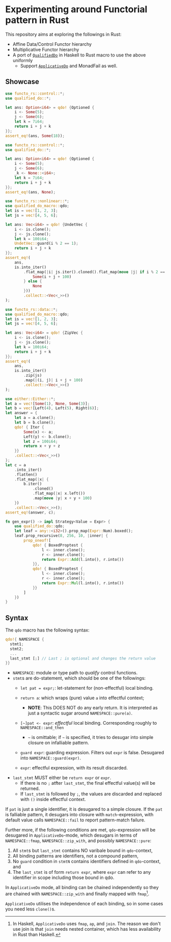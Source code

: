 # Experimenting around Functorial pattern in Rust

This repository aims at exploring the followings in Rust:

- Affine Data/Control Functor hierarchy
- Multiplicative Functor hierarchy
- A port of [`QualifiedDo`](https://ghc.gitlab.haskell.org/ghc/doc/users_guide/exts/qualified_do.html) in Haskell to Rust macro to use the above uniformly
  + Support [`ApplicativeDo`](https://ghc.gitlab.haskell.org/ghc/doc/users_guide/exts/applicative_do.html#extension-ApplicativeDo) and MonadFail as well.

## Showcase

```rust
use functo_rs::control::*;
use qualified_do::*;

let ans: Option<i64> = qdo! {Optioned {
    i <- Some(5);
    j <- Some(6);
    let k = 7i64;
    return i + j + k
}};
assert_eq!(ans, Some(18));
```

```rust
use functo_rs::control::*;
use qualified_do::*;

let ans: Option<i64> = qdo! {Optioned {
    i <- Some(5);
    j <- Some(6);
    _k <- None::<i64>;
    let k = 7i64;
    return i + j + k
}};
assert_eq!(ans, None);
```

```rust
use functo_rs::nonlinear::*;
use qualified_do_macro::qdo;
let is = vec![1, 2, 3];
let js = vec![4, 5, 6];

let ans: Vec<i64> = qdo! {UndetVec {
    i <- is.clone();
    j <- js.clone();
    let k = 100i64;
    UndetVec::guard(i % 2 == 1);
    return i + j + k
}};
assert_eq!(
    ans,
    is.into_iter()
        .flat_map(|i| js.iter().cloned().flat_map(move |j| if i % 2 == 1 {
            Some(i + j + 100)
        } else {
            None
        }))
        .collect::<Vec<_>>()
);
```

```rust
use functo_rs::data::*;
use qualified_do_macro::qdo;
let is = vec![1, 2, 3];
let js = vec![4, 5, 6];

let ans: Vec<i64> = qdo! {ZipVec {
    i <- is.clone();
    j <- js.clone();
    let k = 100i64;
    return i + j + k
}};
assert_eq!(
    ans,
    is.into_iter()
        .zip(js)
        .map(|(i, j)| i + j + 100)
        .collect::<Vec<_>>()
);
```

```rust
use either::Either::*;
let a = vec![Some(1), None, Some(3)];
let b = vec![Left(4), Left(5), Right(6)];
let answer = {
    let a = a.clone();
    let b = b.clone();
    qdo! { Iter {
        Some(x) <- a;
        Left(y) <- b.clone();
        let z = 100i64;
        return x + y + z
    }}
    .collect::<Vec<_>>()
};
let c = a
    .into_iter()
    .flatten()
    .flat_map(|x| {
        b.iter()
            .cloned()
            .flat_map(|x| x.left())
            .map(move |y| x + y + 100)
    })
    .collect::<Vec<_>>();
assert_eq!(answer, c);
```

```rust
fn gen_expr() -> impl Strategy<Value = Expr> {
    use qualified_do::qdo;
    let leaf = any::<i32>().prop_map(Expr::Num).boxed();
    leaf.prop_recursive(8, 256, 10, |inner| {
        prop_oneof![
            qdo! { BoxedProptest {
                l <- inner.clone();
                r <- inner.clone();
                return Expr::Add(l.into(), r.into())
            }},
            qdo! { BoxedProptest {
                l <- inner.clone();
                r <- inner.clone();
                return Expr::Mul(l.into(), r.into())
            }}
        ]
    })
}
```

## Syntax

The `qdo` macro has the following syntax:

```rust
qdo!{ NAMESPACE {
  stmt1;
  stmt2;
  ...
  last_stmt [;] // Last ; is optional and changes the return value
}}
```

- `NAMESPACE`: module or type path to _qualify_ control functions.
- `stmt`s are do-statement, which should be one of the followings:
  + `let pat = expr;`: let-statement for (non-effectful) local binding.
  + `return a`: which wraps (pure) value `a` into effectful context;

    * __NOTE__: This DOES NOT do any early return. It is interpreted as just a syntactic
                sugar around `NAMESPACE::pure(a)`.
  + `[~]pat <- expr`: _effectful_ local binding. Corresponding roughly to `NAMESPACE::and_then`
    * `~` is omittable; if `~` is specified, it tries to desugar into simple closure on infalliable pattern.
  + `guard expr`: guarding expression. Filters out `expr` is false. Desugared into `NAMESPACE::guard(expr)`.
  + `expr`: effectful expression, with its result discarded.
- `last_stmt` MUST either be `return expr` or `expr`.
  + If there is no `;` atfter `last_stmt`, the final effectful value(s) will be returned.
  + If `last_stmt` is followed by `;`, the values are discarded and replaced with `()` inside effectful context.

If `pat` is just a single identifier, it is desugared to a simple closure.
If the `pat` is falliable pattern, it desugars into closure with `match`-expression, with default value calls `NAMESPACE::fail` to report pattern-match failure.

Further more, if the following conditions are met, `qdo`-expression will be desugared in `ApplicativeDo`-mode, which desugars in terms of `NAMESPACE::fmap`, `NAMESPACE::zip_with`, and possibly `NAMESPACE::pure`:

1. All `stmt`s but `last_stmt` contains NO varibale bound in `qdo`-context,
2. All binding patterns are identifiers, not a compound pattern,
3. No `guard` condition in `stmtN` contains identifiers defined in `qdo`-context, and
4. The `last_stmt` is of form `return expr`, where `expr` can refer to any identifier in scope including those bound in qdo.

In `ApplicativeDo` mode, all binding can be chained independently so they are chained with `NAMESPACE::zip_with` and finally mapped with `fmap`[^1].

[^1]: In Haskell, `ApplicativeDo` uses `fmap`, `ap`, and `join`. The reason we don't use join is that `join` needs nested container, which has less availability in Rust than Haskell.

`ApplicativeDo` utilises the independence of each binding, so in some cases you need less `clone()`s.
